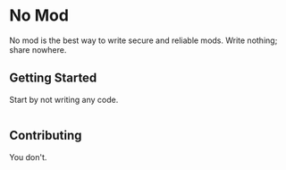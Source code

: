 # No Mod

No mod is the best way to write secure and reliable mods. Write nothing; share nowhere.

## Getting Started

Start by not writing any code.

```

```

## Contributing

You don't.
